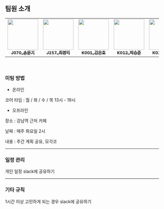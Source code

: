 ## 팀원 소개

<table>
  <tr>
    <td align="center"><a href="https://github.com/muungi"><img src="https://github.com/muungi.png" width="100px;" alt=""/><br /><sub><b>J070_손문기</b></sub></a><br /></td>
    <td align="center"><a href="https://github.com/sickbirdd"><img src="https://github.com/sickbirdd.png" width="100px;" alt=""/><br /><sub><b>J157_최병익</b></sub></a><br /></td>
    <td align="center"><a href="https://github.com/EunhoKang"><img src="https://github.com/EunhoKang.png" width="100px;" alt=""/><br /><sub><b>K001_강은호</b></sub></a><br /></td>
    <td align="center"><a href="https://github.com/ootr47"><img src="https://github.com/ootr47.png" width="100px;" alt=""/><br /><sub><b>K012_박승준</b></sub></a><br /></td>
    <td align="center"><a href="https://github.com/Taewan-P"><img src="https://github.com/Taewan-P.png" width="100px;" alt=""/><br /><sub><b>K017_박태완</b></sub></a><br /></td>
  </tr>
</table>
<br/>


### 미팅 방법
- 온라인

코어 타임 : 월 / 화 / 수 / 목 13시 - 19시

- 오프라인

장소 : 강남역 근처 카페

날짜 : 매주 화요일 2시 

내용 : 주간 계획 공유, 모각코

---

### 일정 관리
개인 일정 slack에 공유하기 

---

### 기타 규칙
1시간 이상 고민하게 되는 경우 slack에 공유하기
